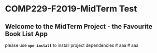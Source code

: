 # COMP229-F2019-MidTerm Test

## Welcome to the MidTerm Project - the Favourite Book List App

please use **`npm install`** to install project dependencies
#   a a a  
 #   a a a  
 